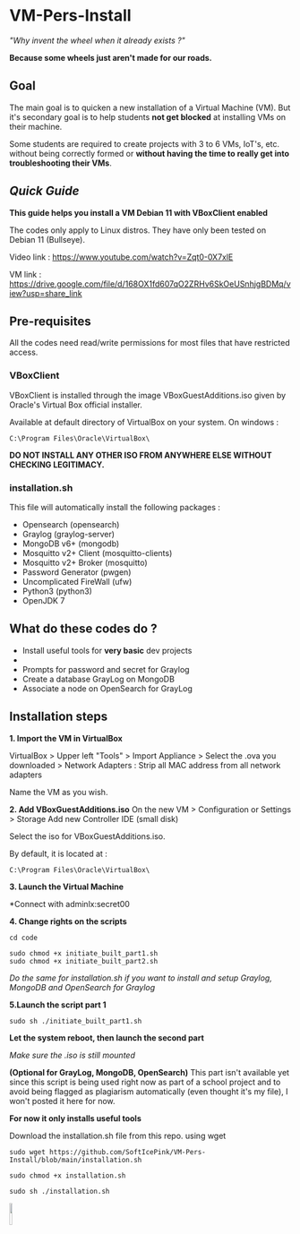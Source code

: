 # VM-Pers-Install


*"Why invent the wheel when it already exists ?"*

**Because some wheels just aren't made for our roads.**

## Goal
The main goal is to quicken a new installation of a Virtual Machine (VM).
But it's secondary goal is to help students **not get blocked** at installing VMs on their machine.


Some students are required to create projects with 3 to 6 VMs, IoT's, etc. without being correctly formed or **without having the time to really get into troubleshooting their VMs**.



## _Quick Guide_


**This guide helps you install a VM Debian 11 with VBoxClient enabled**

The codes only apply to Linux distros. 
They have only been tested on Debian 11 (Bullseye).


Video link : https://www.youtube.com/watch?v=Zqt0-0X7xlE


VM link : https://drive.google.com/file/d/168OX1fd607qO2ZRHv6SkOeUSnhjgBDMq/view?usp=share_link



## Pre-requisites
All the codes need read/write permissions for most files that have restricted access.




### VBoxClient
VBoxClient is installed through the image VBoxGuestAdditions.iso given by Oracle's Virtual Box official installer.



Available at default directory of VirtualBox on your system.
On windows : 


```
C:\Program Files\Oracle\VirtualBox\
```




**DO NOT INSTALL ANY OTHER ISO FROM ANYWHERE ELSE WITHOUT CHECKING LEGITIMACY.**




### installation.sh



This file will automatically install the following packages :


* Opensearch (opensearch)
* Graylog (graylog-server)
* MongoDB v6+ (mongodb)
* Mosquitto v2+ Client (mosquitto-clients)
* Mosquitto v2+ Broker (mosquitto)
* Password Generator (pwgen)
* Uncomplicated FireWall (ufw)
* Python3 (python3)
* OpenJDK 7



## What do these codes do ?
* Install useful tools for **very basic** dev projects
* 
* Prompts for password and secret for Graylog
* Create a database GrayLog on MongoDB
* Associate a node on OpenSearch for GrayLog




## Installation steps



**1. Import the VM in VirtualBox**


VirtualBox > Upper left "Tools" > Import Appliance > Select the .ova you downloaded > Network Adapters : Strip all MAC address from all network adapters




Name the VM as you wish.



**2. Add VBoxGuestAdditions.iso**
On the new VM > Configuration or Settings > Storage
Add new Controller IDE (small disk)



Select the iso for VBoxGuestAdditions.iso.



By default, it is located at :


```
C:\Program Files\Oracle\VirtualBox\
```




**3. Launch the Virtual Machine**


*Connect with adminlx:secret00



**4. Change rights on the scripts**


```
cd code
```



```
sudo chmod +x initiate_built_part1.sh
sudo chmod +x initiate_built_part2.sh
```




*Do the same for installation.sh if you want to install and setup Graylog, MongoDB and OpenSearch for Graylog* 



**5.Launch the script part 1**



```
sudo sh ./initiate_built_part1.sh
```


**Let the system reboot, then launch the second part**



*Make sure the .iso is still mounted*


**(Optional for GrayLog, MongoDB, OpenSearch)**
This part isn't available yet since this script is being used right now as part of a school project and to avoid being flagged as plagiarism automatically (even thought it's my file), I won't posted it here for now.


**For now it only installs useful tools**



Download the installation.sh file from this repo. using wget



```
sudo wget https://github.com/SoftIcePink/VM-Pers-Install/blob/main/installation.sh
```


```
sudo chmod +x installation.sh
```


```
sudo sh ./installation.sh
```

<img src="https://avatars.githubusercontent.com/u/32594805?v=4" width="10%" height="10%">
